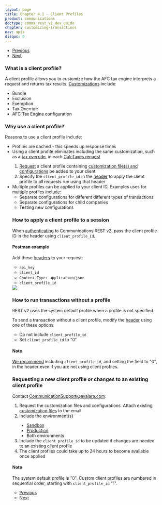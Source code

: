```yaml
---
layout: page
title: Chapter 4.1 - Client Profiles
product: communications
doctype: comms_rest_v2_dev_guide
chapter: customizing-transactions
nav: apis
disqus: 0
---
```


<ul class="pager">
  <li class="previous"><a href="/communications/dev-guide_rest_v2/customizing-transactions/"><i class="glyphicon glyphicon-chevron-left"></i>Previous</a></li>
  <li class="next"><a href="/communications/dev-guide_rest_v2/customizing-transactions/account-customizations/">Next<i class="glyphicon glyphicon-chevron-right"></i></a></li>
</ul>

<h3>What is a client profile?</h3>
A client profile allows you to customize how the AFC tax engine interprets a request and returns tax results.  <a class="dev-guide-link" href="/communications/dev-guide_rest_v2/customizing-transactions/account-customizations/">Customizations</a> include: 
<ul class="dev-guide-list">
  <li>Bundle</li>
  <li>Exclusion</li>
  <li>Exemption</li>
  <li>Tax Override</li>
  <li>AFC Tax Engine configuration</li>
</ul>

<h3>Why use a client profile?</h3>
Reasons to use a client profile include:
<ul class="dev-guide-list">
  <li>Profiles are cached - this speeds up response times</li>
  <li>Using a client profile eliminates including the same customization, such as a <a class="dev-guide-link" href="/communications/dev-guide_rest_v2/customizing-transactions/sample-transactions/tax-override/">tax override</a>,  in each <a class="dev-guide-link" href="/communications/dev-guide_rest_v2/reference/calc-taxes-request/">CalcTaxes request</a></li>
  <ol class="dev-guide-list">
    <li><a class="dev-guide-link" href="#request">Request</a> a client profile containing <a class="dev-guide-link" href="/communications/dev-guide_rest_v2/customizing-transactions/account-customizations/">customization file(s) and configurations</a> be added to your client</li>
    <li>Specify the <code>client_profile_id</code> in the <a class="dev-guide-link" href="/communications/dev-guide_rest_v2/getting-started/authentication/">header</a> to apply the client profile to all requests run using that header</li>
  </ol>
  <li>Multiple profiles can be applied to your client ID.  Examples uses for multiple profiles include:
    <ul class="dev-guide-list">
      <li>Separate configurations for different different types of transactions</li>
      <li>Separate configurations for child companies</li>
      <li>Testing new configurations</li>
    </ul></li>

<h3>How to apply a client profile to a session</h3>
When <a class="dev-guide-link" href="/communications/dev-guide_rest_v2/getting-started/authentication/">authenticating</a> to Communications REST v2, pass the client profile ID in the header using <code>client_profile_id</code>.

<h4>Postman example</h4>
Add these <a class="dev-guide-link" href="/communications/dev-guide_rest_v2/getting-started/authentication/">headers</a> to your request:
<ul class="dev-guide-list">
  <li><code>api_key</code></li>
  <li><code>client_id</code></li>
  <li><code>Content-Type: application/json</code></li>
  <li><code>client_profile_id</code></li>
</ul>
<img src="/public/images/comms/dev-guide_rest_v2/comms_dev_guide_2.png"/>

<h3>How to run transactions without a profile</h3>
REST v2 uses the system default profile when a profile is not specified.

To send a transaction without a client profile, modify the <a class="dev-guide-link" href="/communications/dev-guide_rest_v2/getting-started/authentication/">header</a> using one of these options:
<ul class="dev-guide-list">
  <li>Do not include <code>client_profile_id</code></li> 
  <li>Set <code>client_profile_id</code> to "0"</li>
</ul> 
<h4>Note</h4>
<a class="dev-guide-link" href="/communications/dev-guide_rest_v2/getting-started/best-practices/#flexibility">We recommend</a> including <code>client_profile_id</code>, and setting the field to "0", in the header even if you are not using client profiles.

<h3 id="request">Requesting a new client profile or changes to an existing client profile</h3>
Contact <a class="dev-guide-link" href="mailto:CommunicationSupport@avalara.com">CommunicationSupport@avalara.com</a>:
<ol class="dev-guide-list">
  <li>Request the customization files and configurations.  Attach existing <a class="dev-guide-link" href="/communications/dev-guide_rest_v2/customizing-transactions/account-customizations/">customization files</a> to the email</li>
  <li>Include the environment(s)</li>
  <ul class="dev-guide-list">
    <li><a class="dev-guide-link" href="https://communicationsua.avalara.net">Sandbox</a></li>
    <li><a class="dev-guide-link" href="https://communications.avalara.net">Production</a></li>
    <li>Both environments</li>
  </ul>
  <li>Include the <code>client_profile_id</code> to be updated if changes are needed to an existing client profile</li>
  <li>The client profiles could take up to 24 hours to become available once applied</li>
</ol>

<h4>Note</h4>
The system default profile is "0".  Custom client profiles are numbered in sequential order, starting with <code>client_profile_id</code> "1".  

<ul class="pager">
  <li class="previous"><a href="/communications/dev-guide_rest_v2/customizing-transactions/"><i class="glyphicon glyphicon-chevron-left"></i>Previous</a></li>
  <li class="next"><a href="/communications/dev-guide_rest_v2/customizing-transactions/account-customizations/">Next<i class="glyphicon glyphicon-chevron-right"></i></a></li>
</ul>